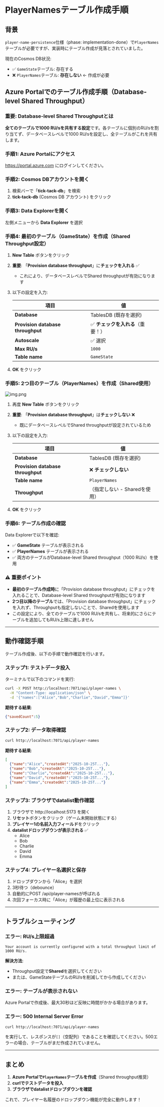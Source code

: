 # PlayerNamesテーブル作成手順

## 背景

`player-name-persistence`仕様（phase: implementation-done）で`PlayerNames`テーブルが必要ですが、実装時にテーブル作成が見落とされていました。

現在のCosmos DB状況:
- ✅ `GameState`テーブル: 存在する
- ❌ `PlayerNames`テーブル: **存在しない** ← 作成が必要

## Azure Portalでのテーブル作成手順（Database-level Shared Throughput）

### 重要: Database-level Shared Throughputとは

**全てのテーブルで1000 RU/sを共有する設定**です。各テーブルに個別のRU/sを割り当てず、データベースレベルで1000 RU/sを設定し、全テーブルがこれを共有します。

### 手順1: Azure Portalにアクセス

https://portal.azure.com にログインしてください。

### 手順2: Cosmos DBアカウントを開く

1. 検索バーで「**tick-tack-db**」を検索
2. **tick-tack-db** (Cosmos DB アカウント) をクリック

### 手順3: Data Explorerを開く

左側メニューから **Data Explorer** を選択

### 手順4: 最初のテーブル（GameState）を作成（Shared Throughput設定）

1. **New Table** ボタンをクリック
2. **重要**: 「**Provision database throughput**」に**チェックを入れる** ✅
   - これにより、データベースレベルでShared throughputが有効になります
3. 以下の設定を入力:

   | 項目 | 値 |
   |------|-----|
   | **Database** | TablesDB (既存を選択) |
   | **Provision database throughput** | ✅ **チェックを入れる**（重要！） |
   | **Autoscale** | ✅ 選択 |
   | **Max RU/s** | `1000` |
   | **Table name** | `GameState` |

4. **OK** をクリック

### 手順5: 2つ目のテーブル（PlayerNames）を作成（Shared使用）
![img.png](img.png)
1. 再度 **New Table** ボタンをクリック
2. **重要**: 「**Provision database throughput**」は**チェックしない** ❌
   - 既にデータベースレベルでShared throughputが設定されているため
3. 以下の設定を入力:

   | 項目 | 値 |
   |------|-----|
   | **Database** | TablesDB (既存を選択) |
   | **Provision database throughput** | ❌ **チェックしない** |
   | **Table name** | `PlayerNames` |
   | **Throughput** | （指定しない - Sharedを使用） |

4. **OK** をクリック

### 手順6: テーブル作成の確認


Data Explorerで以下を確認:
- ✅ **GameState** テーブルが表示される
- ✅ **PlayerNames** テーブルが表示される
- ✅ 両方のテーブルがDatabase-level Shared throughput（1000 RU/s）を使用

### ⚠️ 重要ポイント

- **最初のテーブル作成時**に「Provision database throughput」にチェックを入れることで、Database-level Shared throughputが有効になります
- **2つ目以降のテーブル**では、「Provision database throughput」にチェックを入れず、Throughputも指定しないことで、Sharedを使用します
- この設定により、全てのテーブルで1000 RU/sを共有し、将来的にさらにテーブルを追加してもRU/s上限に達しません

---

## 動作確認手順

テーブル作成後、以下の手順で動作確認を行います。

### ステップ1: テストデータ投入

ターミナルで以下のコマンドを実行:

```bash
curl -X POST http://localhost:7071/api/player-names \
  -H "Content-Type: application/json" \
  -d '{"names":["Alice","Bob","Charlie","David","Emma"]}'
```

**期待する結果**:
```json
{"savedCount":5}
```

### ステップ2: データ取得確認

```bash
curl http://localhost:7071/api/player-names
```

**期待する結果**:
```json
[
  {"name":"Alice","createdAt":"2025-10-25T..."},
  {"name":"Bob","createdAt":"2025-10-25T..."},
  {"name":"Charlie","createdAt":"2025-10-25T..."},
  {"name":"David","createdAt":"2025-10-25T..."},
  {"name":"Emma","createdAt":"2025-10-25T..."}
]
```

### ステップ3: ブラウザでdatalist動作確認

1. ブラウザで http://localhost:5173 を開く
2. **リセット**ボタンをクリック（ゲーム未開始状態にする）
3. **プレイヤー1の名前入力フィールド**をクリック
4. **datalistドロップダウンが表示される** ✅
   - Alice
   - Bob
   - Charlie
   - David
   - Emma

### ステップ4: プレイヤー名選択と保存

1. ドロップダウンから「Alice」を選択
2. 3秒待つ（debounce）
3. 自動的にPOST /api/player-namesが呼ばれる
4. 次回フォーカス時に「Alice」が履歴の最上位に表示される

---

## トラブルシューティング

### エラー: RU/s上限超過

```
Your account is currently configured with a total throughput limit of 1000 RU/s.
```

**解決方法**:
- Throughput設定で**Shared**を選択してください
- または、GameStateテーブルのRU/sを削減してから作成してください

### エラー: テーブルが表示されない

Azure Portalで作成後、最大30秒ほど反映に時間がかかる場合があります。

### エラー: 500 Internal Server Error

```bash
curl http://localhost:7071/api/player-names
```

を実行して、レスポンスが`[]`（空配列）であることを確認してください。500エラーの場合、テーブルがまだ作成されていません。

---

## まとめ

1. **Azure Portalで`PlayerNames`テーブルを作成**（Shared throughput推奨）
2. **curlでテストデータを投入**
3. **ブラウザでdatalistドロップダウンを確認**

これで、プレイヤー名履歴のドロップダウン機能が完全に動作します！
